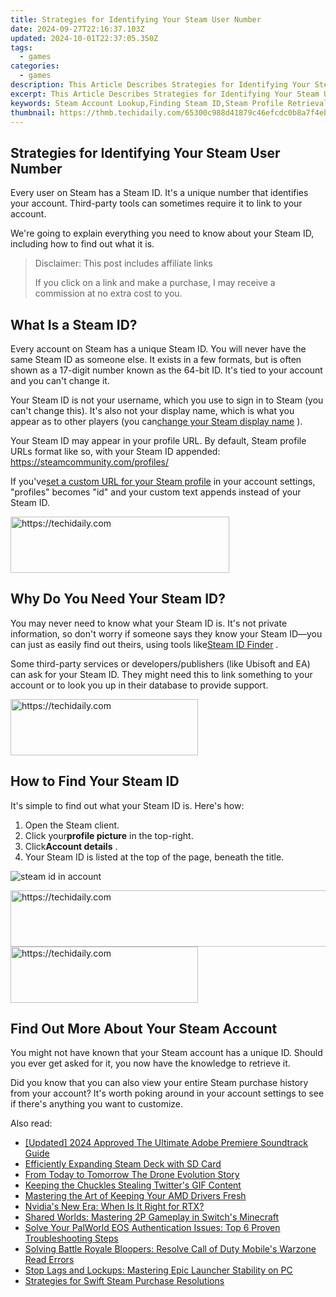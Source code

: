 ```yaml
---
title: Strategies for Identifying Your Steam User Number
date: 2024-09-27T22:16:37.103Z
updated: 2024-10-01T22:37:05.350Z
tags:
  - games
categories:
  - games
description: This Article Describes Strategies for Identifying Your Steam User Number
excerpt: This Article Describes Strategies for Identifying Your Steam User Number
keywords: Steam Account Lookup,Finding Steam ID,Steam Profile Retrieval,Steam Login Identifier,How To Find Your Steam Number,Steam User ID Verification,Discovering Your Steam Profile Number
thumbnail: https://thmb.techidaily.com/65300c988d41879c46efcdc0b8a7f4ebdd53e06feae865a9a356c9f8b695aec3.jpg
---
```


## Strategies for Identifying Your Steam User Number

 Every user on Steam has a Steam ID. It's a unique number that identifies your account. Third-party tools can sometimes require it to link to your account.

 We're going to explain everything you need to know about your Steam ID, including how to find out what it is.

>  Disclaimer: This post includes affiliate links
>
>  If you click on a link and make a purchase, I may receive a commission at no extra cost to you.
>

## What Is a Steam ID?

 Every account on Steam has a unique Steam ID. You will never have the same Steam ID as someone else. It exists in a few formats, but is often shown as a 17-digit number known as the 64-bit ID. It's tied to your account and you can't change it.

 Your Steam ID is not your username, which you use to sign in to Steam (you can't change this). It's also not your display name, which is what you appear as to other players (you can[change your Steam display name](https://www.makeuseof.com/how-to-change-steam-display-name/) ).

 Your Steam ID may appear in your profile URL. By default, Steam profile URLs format like so, with your Steam ID appended: <https://steamcommunity.com/profiles/>

 If you've[set a custom URL for your Steam profile](https://www.makeuseof.com/how-to-set-up-custom-url-steam-profile/) in your account settings, "profiles" becomes "id" and your custom text appends instead of your Steam ID.

<!-- affiliate ads begin -->
<a href="https://unicoeye.pxf.io/c/5597632/2148771/18498" target="_top" id="2148771">
  <img src="//a.impactradius-go.com/display-ad/18498-2148771" border="0" alt="https://techidaily.com" width="350" height="90"/>
</a>
<img height="0" width="0" src="https://unicoeye.pxf.io/i/5597632/2148771/18498" style="position:absolute;visibility:hidden;" border="0" />
<!-- affiliate ads end -->

## Why Do You Need Your Steam ID?

 You may never need to know what your Steam ID is. It's not private information, so don't worry if someone says they know your Steam ID—you can just as easily find out theirs, using tools like[Steam ID Finder](https://www.steamidfinder.com/) .

 Some third-party services or developers/publishers (like Ubisoft and EA) can ask for your Steam ID. They might need this to link something to your account or to look you up in their database to provide support.

<!-- affiliate ads begin -->
<a href="https://aligracehair.sjv.io/c/5597632/1918679/19272" target="_top" id="1918679">
  <img src="//a.impactradius-go.com/display-ad/19272-1918679" border="0" alt="https://techidaily.com" width="300" height="90"/>
</a>
<img height="0" width="0" src="https://aligracehair.sjv.io/i/5597632/1918679/19272" style="position:absolute;visibility:hidden;" border="0" />
<!-- affiliate ads end -->

## How to Find Your Steam ID

It's simple to find out what your Steam ID is. Here's how:

1. Open the Steam client.
2. Click your**profile picture** in the top-right.
3. Click**Account details** .
4. Your Steam ID is listed at the top of the page, beneath the title.

![steam id in account](https://static1.makeuseofimages.com/wordpress/wp-content/uploads/2021/08/steam-id-in-account.jpg)

<!-- affiliate ads begin -->
<a href="https://appsumo.8odi.net/c/5597632/2144281/7443" target="_top" id="2144281">
  <img src="//a.impactradius-go.com/display-ad/7443-2144281" border="0" alt="https://techidaily.com" width="728" height="90"/>
</a>
<img height="0" width="0" src="https://appsumo.8odi.net/i/5597632/2144281/7443" style="position:absolute;visibility:hidden;" border="0" />
<!-- affiliate ads end -->

<!-- affiliate ads begin -->
<a href="https://aligracehair.sjv.io/c/5597632/1902319/19272" target="_top" id="1902319">
  <img src="//a.impactradius-go.com/display-ad/19272-1902319" border="0" alt="https://techidaily.com" width="300" height="90"/>
</a>
<img height="0" width="0" src="https://aligracehair.sjv.io/i/5597632/1902319/19272" style="position:absolute;visibility:hidden;" border="0" />
<!-- affiliate ads end -->

## Find Out More About Your Steam Account

 You might not have known that your Steam account has a unique ID. Should you ever get asked for it, you now have the knowledge to retrieve it.

 Did you know that you can also view your entire Steam purchase history from your account? It's worth poking around in your account settings to see if there's anything you want to customize.

<ins class="adsbygoogle"
     style="display:block"
     data-ad-format="autorelaxed"
     data-ad-client="ca-pub-7571918770474297"
     data-ad-slot="1223367746"></ins>

<ins class="adsbygoogle"
     style="display:block"
     data-ad-client="ca-pub-7571918770474297"
     data-ad-slot="8358498916"
     data-ad-format="auto"
     data-full-width-responsive="true"></ins>

<span class="atpl-alsoreadstyle">Also read:</span>
<div><ul>
<li><a href="https://fox-cloud.techidaily.com/updated-2024-approved-the-ultimate-adobe-premiere-soundtrack-guide/"><u>[Updated] 2024 Approved The Ultimate Adobe Premiere Soundtrack Guide</u></a></li>
<li><a href="https://games-able.techidaily.com/efficiently-expanding-steam-deck-with-sd-card/"><u>Efficiently Expanding Steam Deck with SD Card</u></a></li>
<li><a href="https://fox-access.techidaily.com/from-today-to-tomorrow-the-drone-evolution-story/"><u>From Today to Tomorrow The Drone Evolution Story</u></a></li>
<li><a href="https://twitter-videos.techidaily.com/keeping-the-chuckles-stealing-twitters-gif-content/"><u>Keeping the Chuckles Stealing Twitter's GIF Content</u></a></li>
<li><a href="https://driver-install.techidaily.com/mastering-the-art-of-keeping-your-amd-drivers-fresh/"><u>Mastering the Art of Keeping Your AMD Drivers Fresh</u></a></li>
<li><a href="https://games-able.techidaily.com/nvidias-new-era-when-is-it-right-for-rtx/"><u>Nvidia's New Era: When Is It Right for RTX?</u></a></li>
<li><a href="https://games-able.techidaily.com/shared-worlds-mastering-2p-gameplay-in-switchs-minecraft/"><u>Shared Worlds: Mastering 2P Gameplay in Switch's Minecraft</u></a></li>
<li><a href="https://win-answers.techidaily.com/solve-your-palworld-eos-authentication-issues-top-6-proven-troubleshooting-steps/"><u>Solve Your PalWorld EOS Authentication Issues: Top 6 Proven Troubleshooting Steps</u></a></li>
<li><a href="https://win-able.techidaily.com/solving-battle-royale-bloopers-resolve-call-of-duty-mobiles-warzone-read-errors/"><u>Solving Battle Royale Bloopers: Resolve Call of Duty Mobile's Warzone Read Errors</u></a></li>
<li><a href="https://games-able.techidaily.com/stop-lags-and-lockups-mastering-epic-launcher-stability-on-pc/"><u>Stop Lags and Lockups: Mastering Epic Launcher Stability on PC</u></a></li>
<li><a href="https://games-able.techidaily.com/strategies-for-swift-steam-purchase-resolutions/"><u>Strategies for Swift Steam Purchase Resolutions</u></a></li>
</ul></div>

